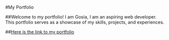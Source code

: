 #My Portfolio

##Welcome to my portfolio! I am Gosia, I am an aspiring web developer. This portfolio serves as a showcase of my skills, projects, and experiences.

##[Here is the link to my portfolio](https://staszewska.github.io/portfolio-website/)
